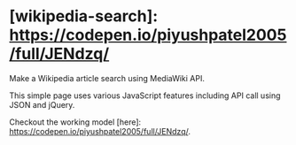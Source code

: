 # [wikipedia-search]: https://codepen.io/piyushpatel2005/full/JENdzq/
Make a Wikipedia article search using MediaWiki API.

This simple page uses various JavaScript features including API call using JSON and jQuery.

Checkout the working model [here]: https://codepen.io/piyushpatel2005/full/JENdzq/.
